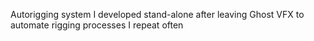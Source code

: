 Autorigging system I developed stand-alone after leaving Ghost VFX to automate rigging processes I repeat often 
